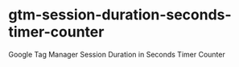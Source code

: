 # gtm-session-duration-seconds-timer-counter
Google Tag Manager Session Duration in Seconds Timer Counter
